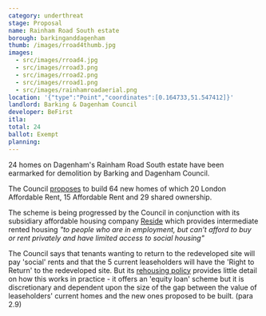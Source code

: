 ```yaml
---
category: underthreat
stage: Proposal 
name: Rainham Road South estate 
borough: barkinganddagenham
thumb: /images/rroad4thumb.jpg
images:
  - src/images/rroad4.jpg
  - src/images/rroad3.png
  - src/images/rroad2.png
  - src/images/rroad1.png
  - src/images/rainhamroadaerial.png
location: '{"type":"Point","coordinates":[0.164733,51.547412]}'
landlord: Barking & Dagenham Council
developer: BeFirst
itla:
total: 24
ballot: Exempt
planning:
---
```

24 homes on Dagenham's Rainham Road South estate have been earmarked for demolition by Barking and Dagenham Council.

The Council [proposes](https://modgov.lbbd.gov.uk/internet/documents/s130289/Rainham%20Road%20Sth%20Development%20Report.pdf) to build 64 new homes of which 20 London Affordable Rent, 15 Affordable Rent and 29 shared ownership.

The scheme is being progressed by the Council in conjunction with its subsidiary affordable housing company [Reside](https://www.lbbd.gov.uk/affordable-rents-reside-housing) which provides intermediate rented housing _"to people who are in employment, but can’t afford to buy or rent privately and have limited access to social housing"_

The Council says that tenants wanting to return to the redeveloped site will pay 'social' rents and that the 5 current leaseholders will have the 'Right to Return' to the redeveloped site. But its [rehousing policy](https://modgov.lbbd.gov.uk/Internet/documents/s131918/Estate%20Renewal%20Report.pdf) provides little detail on how this works in practice - it offers an 'equity loan' scheme but it is discretionary and dependent upon the size of the gap between the value of leaseholders' current homes and the new ones proposed to be built. (para 2.9) 
